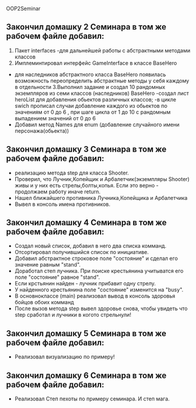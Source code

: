 OOP2Seminar
## Закончил домашку 2 Семинара в том же рабочем файле добавил:

1. Пакет interfaces
-для дальнейшей работы с абстрактными методами классов
2. Имплеминтировал интерфейс GameInterface в классе BaseHero
- для наследников абстрактного класса BaseHero появилась возможность переопределить абстрактные методы у себя каждому в отдельности
3.Выполнил задание и создал 10 рандомных экземпляров из семи классов (наследников) BaseHero
-создал лист heroList для добавления обьектов различных классов;
-в цикле swich прописал случаи добавление каждого из обьектов по значениям от 0 до 6 , при шаге цикла от 1 до 10 с рандомным выпадением значений от 0 до 6
- Добавил метод Names для enum (добавление случайного имени персонажа(обьекта))
 ## Закончил домашку 3 Семинара в том же рабочем файле добавил:
- реализацию метода step для класса Shooter.
- Проверил, что Лучник,Копейщик и Арбалетчик(экземпляры Shooter) живы
и у них есть стрелы,болты,копья. Если это верно - продолжаем работу иначе return.
- Нашел ближайшего противника Лучника,Копейщика и Арбалетчика
- Вывел в консоль  имена противников.
## Закончил домашку 4 Семинара в том же рабочем файле добавил:
- Создал новый список, добавил в него два  списка комманд.
- Отсортировал получившийся список по инициативе.
- Добавил абстрактное строковое поле "состояние" и сделал его значение равным "stand". 
- Доработал степ лучника. При поиске крестьянина учитыватся  его поле "состояние" равное "stand". 
- Если крстьянин найден -  лучник прибавит  одну стрелу.
- У найденного крестьянина поле "состояние" изменится на "busy". 
- В основноклассе (main) реализовал вывод в консоль здоровья бойцов обоих комманд
- После вызов метода step вывел  здоровье снова, чтобы увидеть что step сработал и лучники в когото стрельнули!
## Закончил домашку 5 Семинара в том же рабочем файле добавил:
- Реализовал визуализацию по примеру!
## Закончил домашку 6 Семинара в том же рабочем файле добавил:
- Реализовал Степ пехоты по примеру семинара. И степ мага.